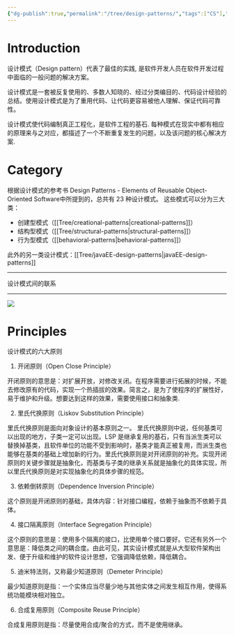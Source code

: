 ```yaml
---
{"dg-publish":true,"permalink":"/tree/design-patterns/","tags":["CS"],"created":"2022-08-15T19:50:07.984+08:00","updated":"2023-08-27T03:40:06.503+08:00"}
---
```



# Introduction

设计模式（Design pattern）代表了最佳的实践, 是软件开发人员在软件开发过程中面临的一般问题的解决方案。

设计模式是一套被反复使用的、多数人知晓的、经过分类编目的、代码设计经验的总结。使用设计模式是为了重用代码、让代码更容易被他人理解、保证代码可靠性。

设计模式使代码编制真正工程化，是软件工程的基石. 每种模式在现实中都有相应的原理来与之对应，都描述了一个不断重复发生的问题，以及该问题的核心解决方案.

# Category

根据设计模式的参考书 Design Patterns - Elements of Reusable Object-Oriented Software中所提到的，总共有 23 种设计模式。
这些模式可以分为三大类：
- 创建型模式（[[Tree/creational-patterns\|creational-patterns]]）
- 结构型模式（[[Tree/structural-patterns\|structural-patterns]]）
- 行为型模式（[[behavioral-patterns\|behavioral-patterns]]）

此外的另一类设计模式：[[Tree/javaEE-design-patterns\|javaEE-design-patterns]]

---

设计模式间的联系

---

![](https://gcore.jsdelivr.net/gh/AlexLiu2022/resources/img/relationships-between-design-patterns.png)


# Principles

设计模式的六大原则

1. 开闭原则（Open Close Principle）

开闭原则的意思是：对扩展开放，对修改关闭。在程序需要进行拓展的时候，不能去修改原有的代码，实现一个热插拔的效果。简言之，是为了使程序的扩展性好，易于维护和升级。想要达到这样的效果，需要使用接口和抽象类.

2. 里氏代换原则（Liskov Substitution Principle）

里氏代换原则是面向对象设计的基本原则之一。 里氏代换原则中说，任何基类可以出现的地方，子类一定可以出现。LSP 是继承复用的基石，只有当派生类可以替换掉基类，且软件单位的功能不受到影响时，基类才能真正被复用，而派生类也能够在基类的基础上增加新的行为。里氏代换原则是对开闭原则的补充。实现开闭原则的关键步骤就是抽象化，而基类与子类的继承关系就是抽象化的具体实现，所以里氏代换原则是对实现抽象化的具体步骤的规范。

3. 依赖倒转原则（Dependence Inversion Principle）

这个原则是开闭原则的基础，具体内容：针对接口编程，依赖于抽象而不依赖于具体。

4. 接口隔离原则（Interface Segregation Principle）

这个原则的意思是：使用多个隔离的接口，比使用单个接口要好。它还有另外一个意思是：降低类之间的耦合度。由此可见，其实设计模式就是从大型软件架构出发、便于升级和维护的软件设计思想，它强调降低依赖，降低耦合。

5. 迪米特法则，又称最少知道原则（Demeter Principle）

最少知道原则是指：一个实体应当尽量少地与其他实体之间发生相互作用，使得系统功能模块相对独立。

6. 合成复用原则（Composite Reuse Principle）

合成复用原则是指：尽量使用合成/聚合的方式，而不是使用继承。